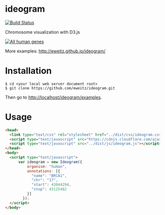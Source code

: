 # ideogram

[![Build Status](https://travis-ci.org/eweitz/ideogram.svg?branch=master)](https://travis-ci.org/eweitz/ideogram)

Chromosome visualization with D3.js

[![All human genes](https://raw.githubusercontent.com/eweitz/ideogram/master/examples/ideogram_histogram_all_human_genes.png)](http://eweitz.github.io/ideogram/annotations_histogram.html)

More examples: http://eweitz.github.io/ideogram/

# Installation

```
$ cd <your local web server document root>
$ git clone https://github.com/eweitz/ideogram.git
```

Then go to [http://localhost/ideogram/examples](http://localhost/ideogram/examples).

# Usage
```html
<head>
  <link type="text/css" rel="stylesheet" href="../dist/css/ideogram.css">
  <script type="text/javascript" src="https://cdnjs.cloudflare.com/ajax/libs/d3/4.1.1/d3.min.js"></script>
  <script type="text/javascript" src="../dist/js/ideogram.js"></script>
</head>
<body>
  <script type="text/javascript">
      var ideogram = new Ideogram({
          organism: "human",
          annotations: [{
            "name": "BRCA1",
            "chr": "17",
            "start": 43044294,
            "stop": 43125482
          }]
        });
  </script>
</body>
```
